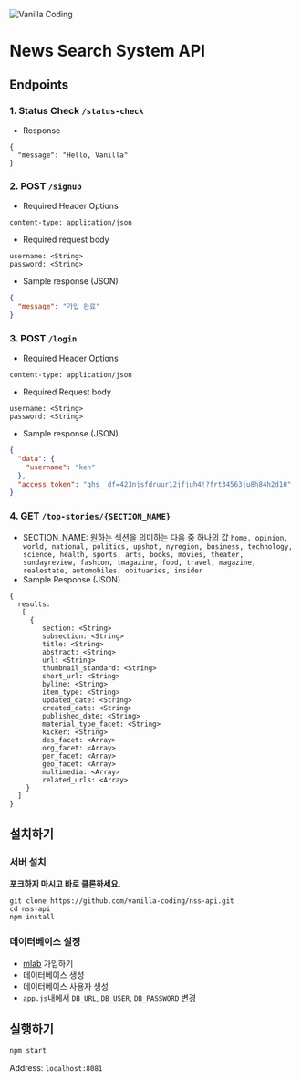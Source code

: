 ![Vanilla Coding](https://s3.ap-northeast-2.amazonaws.com/vanilla-coding/Assets/logo_regular%403x.png)

# News Search System API

## Endpoints

### 1. Status Check `/status-check`
- Response
```
{
  "message": "Hello, Vanilla"
}
```

### 2. POST `/signup`
- Required Header Options
```
content-type: application/json
```
- Required request body
```
username: <String>
password: <String>
```
- Sample response (JSON)
```json
{
  "message": "가입 완료"
}
```

### 3. POST `/login`
- Required Header Options
```
content-type: application/json
```
- Required Request body
```
username: <String>
password: <String>
```
- Sample response (JSON)
```json
{
  "data": {
    "username": "ken"
  },
  "access_token": "ghs__df=423njsfdruur12jfjuh4!?frt34563ju8h84h2d10"
}
```

### 4. GET `/top-stories/{SECTION_NAME}`
- SECTION_NAME: 원하는 섹션을 의미하는 다음 중 하나의 값 `home, opinion, world, national, politics, upshot, nyregion, business, technology, science, health, sports, arts, books, movies, theater, sundayreview, fashion, tmagazine, food, travel, magazine, realestate, automobiles, obituaries, insider`
- Sample Response (JSON)
```
{
  results:
   [
     {
        section: <String>
        subsection: <String>
        title: <String>
        abstract: <String>
        url: <String>
        thumbnail_standard: <String>
        short_url: <String>
        byline: <String>
        item_type: <String>
        updated_date: <String>
        created_date: <String>
        published_date: <String>
        material_type_facet: <String>
        kicker: <String>
        des_facet: <Array>
        org_facet: <Array>
        per_facet: <Array>
        geo_facet: <Array>
        multimedia: <Array>
        related_urls: <Array>
    }
  ]
}
```

## 설치하기

### 서버 설치

**포크하지 마시고 바로 클론하세요.**

```
git clone https://github.com/vanilla-coding/nss-api.git
cd nss-api
npm install
```

### 데이터베이스 설정

* [mlab](https://mlab.com) 가입하기
* 데이터베이스 생성
* 데이터베이스 사용자 생성
* `app.js`내에서 `DB_URL`, `DB_USER`, `DB_PASSWORD` 변경

## 실행하기

```sh
npm start
```

Address: `localhost:8081`
